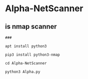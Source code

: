 # Alpha-NetScanner
## is nmap scanner

```
### 

apt install python3

pip3 install python3-nmap

cd Alpha-NetScanner

python3 Alpha.py 

```
### 
